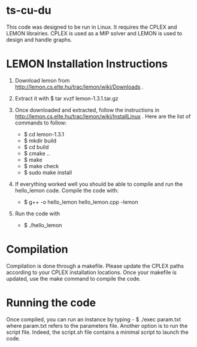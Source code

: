 # ts-cu-du
This code was designed to be run in Linux.
It requires the CPLEX and LEMON librairies. CPLEX is used as a MIP solver and LEMON is used to design and handle graphs.

# LEMON Installation Instructions

1. Download lemon from http://lemon.cs.elte.hu/trac/lemon/wiki/Downloads .

2. Extract it with
    $ tar xvzf lemon-1.3.1.tar.gz

3. Once downloaded and extracted, follow the instructions in http://lemon.cs.elte.hu/trac/lemon/wiki/InstallLinux . Here are the list of commands to follow:
    - $ cd lemon-1.3.1
    - $ mkdir build
    - $ cd build
    - $ cmake ..
    - $ make
    - $ make check
    - $ sudo make install

3. If everything worked well you should be able to compile and run the hello_lemon code. Compile the code with:
    - $ g++ -o hello_lemon hello_lemon.cpp -lemon

4. Run the code with
    - $ ./hello_lemon



# Compilation

Compilation is done through a makefile. Please update the CPLEX paths according to your CPLEX installation locations.
Once your makefile is updated, use the make command to compile the code.

# Running the code

Once compiled, you can run an instance by typing
    - $ ./exec param.txt
where param.txt refers to the parameters file. 
Another option is to run the script file. Indeed, the script.sh file contains a minimal script to launch the code.
